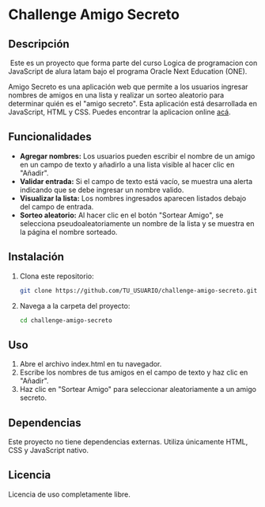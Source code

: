 # Challenge Amigo Secreto

## Descripción
&nbsp;Este es un proyecto que forma parte del curso Logica de programacion con JavaScript de alura latam bajo el programa Oracle Next Education (ONE).

Amigo Secreto es una aplicación web que permite a los usuarios ingresar nombres de amigos en una lista y realizar un sorteo aleatorio para determinar quién es el "amigo secreto". Esta aplicación está desarrollada en JavaScript, HTML y CSS. Puedes encontrar la aplicacion online <a href="https://daniel-ing1.github.io/challenge-amigo-secreto_esp-main/" target="_blank">acá</a>.

## Funcionalidades

- **Agregar nombres:** Los usuarios pueden escribir el nombre de un amigo en un campo de texto y añadirlo a una lista visible al hacer clic en "Añadir".
- **Validar entrada:** Si el campo de texto está vacío, se muestra una alerta indicando que se debe ingresar un nombre valido.
- **Visualizar la lista:** Los nombres ingresados aparecen listados debajo del campo de entrada.
- **Sorteo aleatorio:** Al hacer clic en el botón "Sortear Amigo", se selecciona pseudoaleatoriamente un nombre de la lista y se muestra en la página el nombre sorteado. 

## Instalación

1. Clona este repositorio:

   ```bash
   git clone https://github.com/TU_USUARIO/challenge-amigo-secreto.git

2. Navega a la carpeta del proyecto:

   ```bash
   cd challenge-amigo-secreto

## Uso

1. Abre el archivo index.html en tu navegador.
2. Escribe los nombres de tus amigos en el campo de texto y haz clic en "Añadir".
3. Haz clic en "Sortear Amigo" para seleccionar aleatoriamente a un amigo secreto.

## Dependencias

Este proyecto no tiene dependencias externas. Utiliza únicamente HTML, CSS y JavaScript nativo.

## Licencia
Licencia de uso completamente libre.
